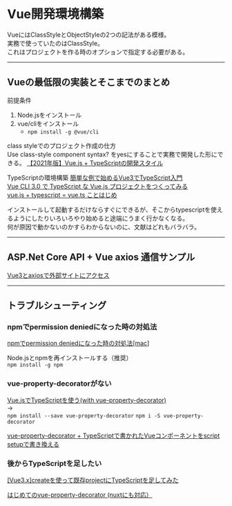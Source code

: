 # Vue開発環境構築

VueにはClassStyleとObjectStyleの2つの記法がある模様。  
実務で使っていたのはClassStyle。  
これはプロジェクトを作る時のオプションで指定する必要がある。  

---

## Vueの最低限の実装とそこまでのまとめ

前提条件

1. Node.jsをインストール  
2. vue/cliをインストール  
   - `npm install -g @vue/cli`  

class styleでのプロジェクト作成の仕方  
Use class-style component syntax? をyesにすることで実務で開発した形にできる。
[【2021年版】Vue.js + TypeScriptの開発スタイル](https://tech-blog.rakus.co.jp/entry/20210901/frontend)  

TypeScriptの環境構築
[簡単な例で始めるVue3でTypeScript入門](https://reffect.co.jp/vue/vue3-typescript)  
[Vue CLI 3.0 で TypeScript な Vue.js プロジェクトをつくってみる](https://qiita.com/nunulk/items/7e20d6741637c3416dcd)  
[vue.js + typescript = vue.ts ことはじめ](https://qiita.com/nrslib/items/be90cc19fa3122266fd7)  

インストールして起動するだけならすぐにできるが、そこからtypescriptを使えるようにしたりいろいろやり始めると途端にうまく行かなくなる。  
何が原因で動かないのかすらわからないのに、文献はどれもバラバラ。  

---

## ASP.Net Core API + Vue axios 通信サンプル

[Vue3とaxiosで外部サイトにアクセス](https://akkunblog-happy-life.com/vue3-20/)  

---

## トラブルシューティング

### npmでpermission deniedになった時の対処法

[npmでpermission deniedになった時の対処法[mac]](https://qiita.com/okohs/items/ced3c3de30af1035242d)  

Node.jsとnpmを再インストールする（推奨）  
`npm install -g npm`  

### vue-property-decoratorがない

[Vue.jsでTypeScriptを使う(with vue-property-decorator)](https://qiita.com/paragaki/items/b3fc4b1bd334f54f33e0)  
→  
`npm install --save vue-property-decorator`
`npm i -S vue-property-decorator`  

[vue-property-decorator + TypeScriptで書かれたVueコンポーネントをscript setupで書き換える](https://zenn.dev/r57ty7/articles/53d189afa27aeb)  

### 後からTypeScriptを足したい

[[Vue3.x]createを使って既存projectにTypeScriptを足してみた](https://zenn.dev/gamin/articles/57d7a1aec6dcb8)  

[はじめてのvue-property-decorator (nuxtにも対応）](https://qiita.com/simochee/items/e5b77af4aa36bd0f32e5)  
